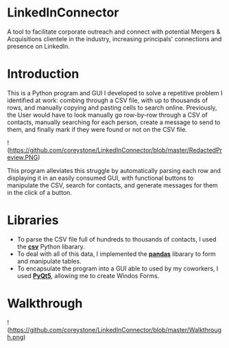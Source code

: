 # LinkedInConnector
A tool to facilitate corporate outreach and connect with potential Mergers &amp; Acquisitions clientele in the industry,
increasing principals' connections and presence on LinkedIn.


# Introduction
This is a Python program and GUI I developed to solve a repetitive problem I identified at work: combing through a CSV file,
with up to thousands of rows, and manually copying and pasting cells to search online. Previously, the User would have to 
look manually go row-by-row through a CSV of contacts, manually searching for each person, create a message to send to them,
and finally mark if they were found or not on the CSV file. 

!(https://github.com/coreystone/LinkedInConnector/blob/master/RedactedPreview.PNG)


This program alleviates this struggle by automatically parsing each row and displaying it in an easily consumed GUI,
with functional buttons to manipulate the CSV, search for contacts, and generate messages for them in the click of a button.


# Libraries
* To parse the CSV file full of hundreds to thousands of contacts, I used the [**csv**](https://docs.python.org/3/library/csv.html) Python libarary.
* To deal with all of this data, I implemented the [**pandas**](https://pandas.pydata.org/) libarary to form and manipulate tables.
* To encapsulate the program into a GUI able to used by my coworkers, I used [**PyQt5**](https://pypi.org/project/PyQt5/), allowing me to create Windos Forms.


# Walkthrough
!(https://github.com/coreystone/LinkedInConnector/blob/master/Walkthrough.png)
